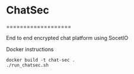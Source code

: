 # ChatSec
===================

End to end encrypted chat platform using SocetIO


Docker instructions

```
docker build -t chat-sec .
./run_chatsec.sh
```